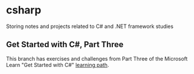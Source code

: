 # csharp
Storing notes and projects related to C# and .NET framework studies

## Get Started with C#, Part Three
This branch has exercises and challenges from Part Three of the Microsoft Learn "Get Started with C#" [learning path](https://learn.microsoft.com/en-us/training/paths/get-started-c-sharp-part-3/).